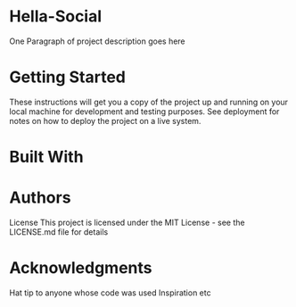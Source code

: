 # Hella-Social

One Paragraph of project description goes here

# Getting Started
These instructions will get you a copy of the project up and running on your local machine for development and testing purposes. See deployment for notes on how to deploy the project on a live system.

# Built With

# Authors

License
This project is licensed under the MIT License - see the LICENSE.md file for details

# Acknowledgments
Hat tip to anyone whose code was used
Inspiration
etc
